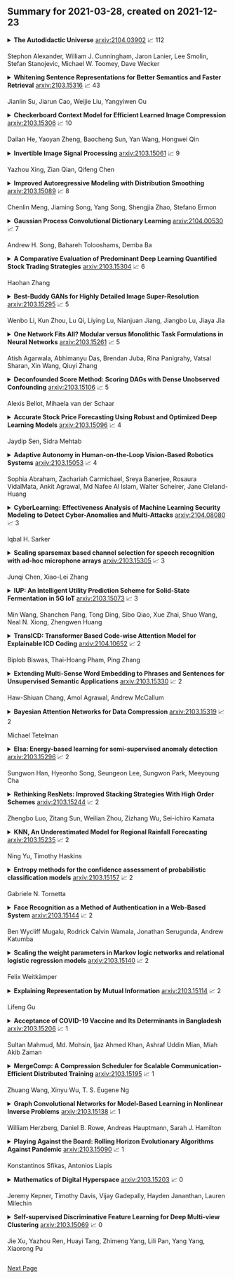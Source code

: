 ## Summary for 2021-03-28, created on 2021-12-23


<details><summary><b>The Autodidactic Universe</b>
<a href="https://arxiv.org/abs/2104.03902">arxiv:2104.03902</a>
&#x1F4C8; 112 <br>
<p>Stephon Alexander, William J. Cunningham, Jaron Lanier, Lee Smolin, Stefan Stanojevic, Michael W. Toomey, Dave Wecker</p></summary>
<p>

**Abstract:** We present an approach to cosmology in which the Universe learns its own physical laws. It does so by exploring a landscape of possible laws, which we express as a certain class of matrix models. We discover maps that put each of these matrix models in correspondence with both a gauge/gravity theory and a mathematical model of a learning machine, such as a deep recurrent, cyclic neural network. This establishes a correspondence between each solution of the physical theory and a run of a neural network. This correspondence is not an equivalence, partly because gauge theories emerge from $N \rightarrow \infty $ limits of the matrix models, whereas the same limits of the neural networks used here are not well-defined. We discuss in detail what it means to say that learning takes place in autodidactic systems, where there is no supervision. We propose that if the neural network model can be said to learn without supervision, the same can be said for the corresponding physical theory. We consider other protocols for autodidactic physical systems, such as optimization of graph variety, subset-replication using self-attention and look-ahead, geometrogenesis guided by reinforcement learning, structural learning using renormalization group techniques, and extensions. These protocols together provide a number of directions in which to explore the origin of physical laws based on putting machine learning architectures in correspondence with physical theories.

</p>
</details>

<details><summary><b>Whitening Sentence Representations for Better Semantics and Faster Retrieval</b>
<a href="https://arxiv.org/abs/2103.15316">arxiv:2103.15316</a>
&#x1F4C8; 43 <br>
<p>Jianlin Su, Jiarun Cao, Weijie Liu, Yangyiwen Ou</p></summary>
<p>

**Abstract:** Pre-training models such as BERT have achieved great success in many natural language processing tasks. However, how to obtain better sentence representation through these pre-training models is still worthy to exploit. Previous work has shown that the anisotropy problem is an critical bottleneck for BERT-based sentence representation which hinders the model to fully utilize the underlying semantic features. Therefore, some attempts of boosting the isotropy of sentence distribution, such as flow-based model, have been applied to sentence representations and achieved some improvement. In this paper, we find that the whitening operation in traditional machine learning can similarly enhance the isotropy of sentence representations and achieve competitive results. Furthermore, the whitening technique is also capable of reducing the dimensionality of the sentence representation. Our experimental results show that it can not only achieve promising performance but also significantly reduce the storage cost and accelerate the model retrieval speed.

</p>
</details>

<details><summary><b>Checkerboard Context Model for Efficient Learned Image Compression</b>
<a href="https://arxiv.org/abs/2103.15306">arxiv:2103.15306</a>
&#x1F4C8; 10 <br>
<p>Dailan He, Yaoyan Zheng, Baocheng Sun, Yan Wang, Hongwei Qin</p></summary>
<p>

**Abstract:** For learned image compression, the autoregressive context model is proved effective in improving the rate-distortion (RD) performance. Because it helps remove spatial redundancies among latent representations. However, the decoding process must be done in a strict scan order, which breaks the parallelization. We propose a parallelizable checkerboard context model (CCM) to solve the problem. Our two-pass checkerboard context calculation eliminates such limitations on spatial locations by re-organizing the decoding order. Speeding up the decoding process more than 40 times in our experiments, it achieves significantly improved computational efficiency with almost the same rate-distortion performance. To the best of our knowledge, this is the first exploration on parallelization-friendly spatial context model for learned image compression.

</p>
</details>

<details><summary><b>Invertible Image Signal Processing</b>
<a href="https://arxiv.org/abs/2103.15061">arxiv:2103.15061</a>
&#x1F4C8; 9 <br>
<p>Yazhou Xing, Zian Qian, Qifeng Chen</p></summary>
<p>

**Abstract:** Unprocessed RAW data is a highly valuable image format for image editing and computer vision. However, since the file size of RAW data is huge, most users can only get access to processed and compressed sRGB images. To bridge this gap, we design an Invertible Image Signal Processing (InvISP) pipeline, which not only enables rendering visually appealing sRGB images but also allows recovering nearly perfect RAW data. Due to our framework's inherent reversibility, we can reconstruct realistic RAW data instead of synthesizing RAW data from sRGB images without any memory overhead. We also integrate a differentiable JPEG compression simulator that empowers our framework to reconstruct RAW data from JPEG images. Extensive quantitative and qualitative experiments on two DSLR demonstrate that our method obtains much higher quality in both rendered sRGB images and reconstructed RAW data than alternative methods.

</p>
</details>

<details><summary><b>Improved Autoregressive Modeling with Distribution Smoothing</b>
<a href="https://arxiv.org/abs/2103.15089">arxiv:2103.15089</a>
&#x1F4C8; 8 <br>
<p>Chenlin Meng, Jiaming Song, Yang Song, Shengjia Zhao, Stefano Ermon</p></summary>
<p>

**Abstract:** While autoregressive models excel at image compression, their sample quality is often lacking. Although not realistic, generated images often have high likelihood according to the model, resembling the case of adversarial examples. Inspired by a successful adversarial defense method, we incorporate randomized smoothing into autoregressive generative modeling. We first model a smoothed version of the data distribution, and then reverse the smoothing process to recover the original data distribution. This procedure drastically improves the sample quality of existing autoregressive models on several synthetic and real-world image datasets while obtaining competitive likelihoods on synthetic datasets.

</p>
</details>

<details><summary><b>Gaussian Process Convolutional Dictionary Learning</b>
<a href="https://arxiv.org/abs/2104.00530">arxiv:2104.00530</a>
&#x1F4C8; 7 <br>
<p>Andrew H. Song, Bahareh Tolooshams, Demba Ba</p></summary>
<p>

**Abstract:** Convolutional dictionary learning (CDL), the problem of estimating shift-invariant templates from data, is typically conducted in the absence of a prior/structure on the templates. In data-scarce or low signal-to-noise ratio (SNR) regimes, learned templates overfit the data and lack smoothness, which can affect the predictive performance of downstream tasks. To address this limitation, we propose GPCDL, a convolutional dictionary learning framework that enforces priors on templates using Gaussian Processes (GPs). With the focus on smoothness, we show theoretically that imposing a GP prior is equivalent to Wiener filtering the learned templates, thereby suppressing high-frequency components and promoting smoothness. We show that the algorithm is a simple extension of the classical iteratively reweighted least squares algorithm, independent of the choice of GP kernels. This property allows one to experiment flexibly with different smoothness assumptions. Through simulation, we show that GPCDL learns smooth dictionaries with better accuracy than the unregularized alternative across a range of SNRs. Through an application to neural spiking data, we show that GPCDL learns a more accurate and visually-interpretable smooth dictionary, leading to superior predictive performance compared to non-regularized CDL, as well as parametric alternatives.

</p>
</details>

<details><summary><b>A Comparative Evaluation of Predominant Deep Learning Quantified Stock Trading Strategies</b>
<a href="https://arxiv.org/abs/2103.15304">arxiv:2103.15304</a>
&#x1F4C8; 6 <br>
<p>Haohan Zhang</p></summary>
<p>

**Abstract:** This study first reconstructs three deep learning powered stock trading models and their associated strategies that are representative of distinct approaches to the problem and established upon different aspects of the many theories evolved around deep learning. It then seeks to compare the performance of these strategies from different perspectives through trading simulations ran on three scenarios when the benchmarks are kept at historical low points for extended periods of time. The results show that in extremely adverse market climates, investment portfolios managed by deep learning powered algorithms are able to avert accumulated losses by generating return sequences that shift the constantly negative CSI 300 benchmark return upward. Among the three, the LSTM model's strategy yields the best performance when the benchmark sustains continued loss.

</p>
</details>

<details><summary><b>Best-Buddy GANs for Highly Detailed Image Super-Resolution</b>
<a href="https://arxiv.org/abs/2103.15295">arxiv:2103.15295</a>
&#x1F4C8; 5 <br>
<p>Wenbo Li, Kun Zhou, Lu Qi, Liying Lu, Nianjuan Jiang, Jiangbo Lu, Jiaya Jia</p></summary>
<p>

**Abstract:** We consider the single image super-resolution (SISR) problem, where a high-resolution (HR) image is generated based on a low-resolution (LR) input. Recently, generative adversarial networks (GANs) become popular to hallucinate details. Most methods along this line rely on a predefined single-LR-single-HR mapping, which is not flexible enough for the SISR task. Also, GAN-generated fake details may often undermine the realism of the whole image. We address these issues by proposing best-buddy GANs (Beby-GAN) for rich-detail SISR. Relaxing the immutable one-to-one constraint, we allow the estimated patches to dynamically seek the best supervision during training, which is beneficial to producing more reasonable details. Besides, we propose a region-aware adversarial learning strategy that directs our model to focus on generating details for textured areas adaptively. Extensive experiments justify the effectiveness of our method. An ultra-high-resolution 4K dataset is also constructed to facilitate future super-resolution research.

</p>
</details>

<details><summary><b>One Network Fits All? Modular versus Monolithic Task Formulations in Neural Networks</b>
<a href="https://arxiv.org/abs/2103.15261">arxiv:2103.15261</a>
&#x1F4C8; 5 <br>
<p>Atish Agarwala, Abhimanyu Das, Brendan Juba, Rina Panigrahy, Vatsal Sharan, Xin Wang, Qiuyi Zhang</p></summary>
<p>

**Abstract:** Can deep learning solve multiple tasks simultaneously, even when they are unrelated and very different? We investigate how the representations of the underlying tasks affect the ability of a single neural network to learn them jointly. We present theoretical and empirical findings that a single neural network is capable of simultaneously learning multiple tasks from a combined data set, for a variety of methods for representing tasks -- for example, when the distinct tasks are encoded by well-separated clusters or decision trees over certain task-code attributes. More concretely, we present a novel analysis that shows that families of simple programming-like constructs for the codes encoding the tasks are learnable by two-layer neural networks with standard training. We study more generally how the complexity of learning such combined tasks grows with the complexity of the task codes; we find that combining many tasks may incur a sample complexity penalty, even though the individual tasks are easy to learn. We provide empirical support for the usefulness of the learning bounds by training networks on clusters, decision trees, and SQL-style aggregation.

</p>
</details>

<details><summary><b>Deconfounded Score Method: Scoring DAGs with Dense Unobserved Confounding</b>
<a href="https://arxiv.org/abs/2103.15106">arxiv:2103.15106</a>
&#x1F4C8; 5 <br>
<p>Alexis Bellot, Mihaela van der Schaar</p></summary>
<p>

**Abstract:** Unobserved confounding is one of the greatest challenges for causal discovery. The case in which unobserved variables have a widespread effect on many of the observed ones is particularly difficult because most pairs of variables are conditionally dependent given any other subset, rendering the causal effect unidentifiable. In this paper we show that beyond conditional independencies, under the principle of independent mechanisms, unobserved confounding in this setting leaves a statistical footprint in the observed data distribution that allows for disentangling spurious and causal effects. Using this insight, we demonstrate that a sparse linear Gaussian directed acyclic graph among observed variables may be recovered approximately and propose an adjusted score-based causal discovery algorithm that may be implemented with general purpose solvers and scales to high-dimensional problems. We find, in addition, that despite the conditions we pose to guarantee causal recovery, performance in practice is robust to large deviations in model assumptions.

</p>
</details>

<details><summary><b>Accurate Stock Price Forecasting Using Robust and Optimized Deep Learning Models</b>
<a href="https://arxiv.org/abs/2103.15096">arxiv:2103.15096</a>
&#x1F4C8; 4 <br>
<p>Jaydip Sen, Sidra Mehtab</p></summary>
<p>

**Abstract:** Designing robust frameworks for precise prediction of future prices of stocks has always been considered a very challenging research problem. The advocates of the classical efficient market hypothesis affirm that it is impossible to accurately predict the future prices in an efficiently operating market due to the stochastic nature of the stock price variables. However, numerous propositions exist in the literature with varying degrees of sophistication and complexity that illustrate how algorithms and models can be designed for making efficient, accurate, and robust predictions of stock prices. We present a gamut of ten deep learning models of regression for precise and robust prediction of the future prices of the stock of a critical company in the auto sector of India. Using a very granular stock price collected at 5 minutes intervals, we train the models based on the records from 31st Dec, 2012 to 27th Dec, 2013. The testing of the models is done using records from 30th Dec, 2013 to 9th Jan 2015. We explain the design principles of the models and analyze the results of their performance based on accuracy in forecasting and speed of execution.

</p>
</details>

<details><summary><b>Adaptive Autonomy in Human-on-the-Loop Vision-Based Robotics Systems</b>
<a href="https://arxiv.org/abs/2103.15053">arxiv:2103.15053</a>
&#x1F4C8; 4 <br>
<p>Sophia Abraham, Zachariah Carmichael, Sreya Banerjee, Rosaura VidalMata, Ankit Agrawal, Md Nafee Al Islam, Walter Scheirer, Jane Cleland-Huang</p></summary>
<p>

**Abstract:** Computer vision approaches are widely used by autonomous robotic systems to sense the world around them and to guide their decision making as they perform diverse tasks such as collision avoidance, search and rescue, and object manipulation. High accuracy is critical, particularly for Human-on-the-loop (HoTL) systems where decisions are made autonomously by the system, and humans play only a supervisory role. Failures of the vision model can lead to erroneous decisions with potentially life or death consequences. In this paper, we propose a solution based upon adaptive autonomy levels, whereby the system detects loss of reliability of these models and responds by temporarily lowering its own autonomy levels and increasing engagement of the human in the decision-making process. Our solution is applicable for vision-based tasks in which humans have time to react and provide guidance. When implemented, our approach would estimate the reliability of the vision task by considering uncertainty in its model, and by performing covariate analysis to determine when the current operating environment is ill-matched to the model's training data. We provide examples from DroneResponse, in which small Unmanned Aerial Systems are deployed for Emergency Response missions, and show how the vision model's reliability would be used in addition to confidence scores to drive and specify the behavior and adaptation of the system's autonomy. This workshop paper outlines our proposed approach and describes open challenges at the intersection of Computer Vision and Software Engineering for the safe and reliable deployment of vision models in the decision making of autonomous systems.

</p>
</details>

<details><summary><b>CyberLearning: Effectiveness Analysis of Machine Learning Security Modeling to Detect Cyber-Anomalies and Multi-Attacks</b>
<a href="https://arxiv.org/abs/2104.08080">arxiv:2104.08080</a>
&#x1F4C8; 3 <br>
<p>Iqbal H. Sarker</p></summary>
<p>

**Abstract:** Detecting cyber-anomalies and attacks are becoming a rising concern these days in the domain of cybersecurity. The knowledge of artificial intelligence, particularly, the machine learning techniques can be used to tackle these issues. However, the effectiveness of a learning-based security model may vary depending on the security features and the data characteristics. In this paper, we present "CyberLearning", a machine learning-based cybersecurity modeling with correlated-feature selection, and a comprehensive empirical analysis on the effectiveness of various machine learning based security models. In our CyberLearning modeling, we take into account a binary classification model for detecting anomalies, and multi-class classification model for various types of cyber-attacks. To build the security model, we first employ the popular ten machine learning classification techniques, such as naive Bayes, Logistic regression, Stochastic gradient descent, K-nearest neighbors, Support vector machine, Decision Tree, Random Forest, Adaptive Boosting, eXtreme Gradient Boosting, as well as Linear discriminant analysis. We then present the artificial neural network-based security model considering multiple hidden layers. The effectiveness of these learning-based security models is examined by conducting a range of experiments utilizing the two most popular security datasets, UNSW-NB15 and NSL-KDD. Overall, this paper aims to serve as a reference point for data-driven security modeling through our experimental analysis and findings in the context of cybersecurity.

</p>
</details>

<details><summary><b>Scaling sparsemax based channel selection for speech recognition with ad-hoc microphone arrays</b>
<a href="https://arxiv.org/abs/2103.15305">arxiv:2103.15305</a>
&#x1F4C8; 3 <br>
<p>Junqi Chen, Xiao-Lei Zhang</p></summary>
<p>

**Abstract:** Recently, speech recognition with ad-hoc microphone arrays has received much attention. It is known that channel selection is an important problem of ad-hoc microphone arrays, however, this topic seems far from explored in speech recognition yet, particularly with a large-scale ad-hoc microphone array. To address this problem, we propose a Scaling Sparsemax algorithm for the channel selection problem of the speech recognition with large-scale ad-hoc microphone arrays. Specifically, we first replace the conventional Softmax operator in the stream attention mechanism of a multichannel end-to-end speech recognition system with Sparsemax, which conducts channel selection by forcing the channel weights of noisy channels to zero. Because Sparsemax punishes the weights of many channels to zero harshly, we propose Scaling Sparsemax which punishes the channels mildly by setting the weights of very noisy channels to zero only. Experimental results with ad-hoc microphone arrays of over 30 channels under the conformer speech recognition architecture show that the proposed Scaling Sparsemax yields a word error rate of over 30% lower than Softmax on simulation data sets, and over 20% lower on semi-real data sets, in test scenarios with both matched and mismatched channel numbers.

</p>
</details>

<details><summary><b>IUP: An Intelligent Utility Prediction Scheme for Solid-State Fermentation in 5G IoT</b>
<a href="https://arxiv.org/abs/2103.15073">arxiv:2103.15073</a>
&#x1F4C8; 3 <br>
<p>Min Wang, Shanchen Pang, Tong Ding, Sibo Qiao, Xue Zhai, Shuo Wang, Neal N. Xiong, Zhengwen Huang</p></summary>
<p>

**Abstract:** At present, SOILD-STATE Fermentation (SSF) is mainly controlled by artificial experience, and the product quality and yield are not stable. Accurately predicting the quality and yield of SSF is of great significance for improving human food security and supply. In this paper, we propose an Intelligent Utility Prediction (IUP) scheme for SSF in 5G Industrial Internet of Things (IoT), including parameter collection and utility prediction of SSF process. This IUP scheme is based on the environmental perception and intelligent learning algorithms of the 5G Industrial IoT. We build a workflow model based on rewritable petri net to verify the correctness of the system model function and process. In addition, we design a utility prediction model for SSF based on the Generative Adversarial Networks (GAN) and Fully Connected Neural Network (FCNN). We design a GAN with constraint of mean square error (MSE-GAN) to solve the problem of few-shot learning of SSF, and then combine with the FCNN to realize the utility prediction (usually use the alcohol) of SSF. Based on the production of liquor in laboratory, the experiments show that the proposed method is more accurate than the other prediction methods in the utility prediction of SSF, and provide the basis for the numerical analysis of the proportion of preconfigured raw materials and the appropriate setting of cellar temperature.

</p>
</details>

<details><summary><b>TransICD: Transformer Based Code-wise Attention Model for Explainable ICD Coding</b>
<a href="https://arxiv.org/abs/2104.10652">arxiv:2104.10652</a>
&#x1F4C8; 2 <br>
<p>Biplob Biswas, Thai-Hoang Pham, Ping Zhang</p></summary>
<p>

**Abstract:** International Classification of Disease (ICD) coding procedure which refers to tagging medical notes with diagnosis codes has been shown to be effective and crucial to the billing system in medical sector. Currently, ICD codes are assigned to a clinical note manually which is likely to cause many errors. Moreover, training skilled coders also requires time and human resources. Therefore, automating the ICD code determination process is an important task. With the advancement of artificial intelligence theory and computational hardware, machine learning approach has emerged as a suitable solution to automate this process. In this project, we apply a transformer-based architecture to capture the interdependence among the tokens of a document and then use a code-wise attention mechanism to learn code-specific representations of the entire document. Finally, they are fed to separate dense layers for corresponding code prediction. Furthermore, to handle the imbalance in the code frequency of clinical datasets, we employ a label distribution aware margin (LDAM) loss function. The experimental results on the MIMIC-III dataset show that our proposed model outperforms other baselines by a significant margin. In particular, our best setting achieves a micro-AUC score of 0.923 compared to 0.868 of bidirectional recurrent neural networks. We also show that by using the code-wise attention mechanism, the model can provide more insights about its prediction, and thus it can support clinicians to make reliable decisions. Our code is available online (https://github.com/biplob1ly/TransICD)

</p>
</details>

<details><summary><b>Extending Multi-Sense Word Embedding to Phrases and Sentences for Unsupervised Semantic Applications</b>
<a href="https://arxiv.org/abs/2103.15330">arxiv:2103.15330</a>
&#x1F4C8; 2 <br>
<p>Haw-Shiuan Chang, Amol Agrawal, Andrew McCallum</p></summary>
<p>

**Abstract:** Most unsupervised NLP models represent each word with a single point or single region in semantic space, while the existing multi-sense word embeddings cannot represent longer word sequences like phrases or sentences. We propose a novel embedding method for a text sequence (a phrase or a sentence) where each sequence is represented by a distinct set of multi-mode codebook embeddings to capture different semantic facets of its meaning. The codebook embeddings can be viewed as the cluster centers which summarize the distribution of possibly co-occurring words in a pre-trained word embedding space. We introduce an end-to-end trainable neural model that directly predicts the set of cluster centers from the input text sequence during test time. Our experiments show that the per-sentence codebook embeddings significantly improve the performances in unsupervised sentence similarity and extractive summarization benchmarks. In phrase similarity experiments, we discover that the multi-facet embeddings provide an interpretable semantic representation but do not outperform the single-facet baseline.

</p>
</details>

<details><summary><b>Bayesian Attention Networks for Data Compression</b>
<a href="https://arxiv.org/abs/2103.15319">arxiv:2103.15319</a>
&#x1F4C8; 2 <br>
<p>Michael Tetelman</p></summary>
<p>

**Abstract:** The lossless data compression algorithm based on Bayesian Attention Networks is derived from first principles. Bayesian Attention Networks are defined by introducing an attention factor per a training sample loss as a function of two sample inputs, from training sample and prediction sample. By using a sharpened Jensen's inequality we show that the attention factor is completely defined by a correlation function of the two samples w.r.t. the model weights. Due to the attention factor the solution for a prediction sample is mostly defined by a few training samples that are correlated with the prediction sample. Finding a specific solution per prediction sample couples together the training and the prediction. To make the approach practical we introduce a latent space to map each prediction sample to a latent space and learn all possible solutions as a function of the latent space along with learning attention as a function of the latent space and a training sample. The latent space plays a role of the context representation with a prediction sample defining a context and a learned context dependent solution used for the prediction.

</p>
</details>

<details><summary><b>Elsa: Energy-based learning for semi-supervised anomaly detection</b>
<a href="https://arxiv.org/abs/2103.15296">arxiv:2103.15296</a>
&#x1F4C8; 2 <br>
<p>Sungwon Han, Hyeonho Song, Seungeon Lee, Sungwon Park, Meeyoung Cha</p></summary>
<p>

**Abstract:** Anomaly detection aims at identifying deviant instances from the normal data distribution. Many advances have been made in the field, including the innovative use of unsupervised contrastive learning. However, existing methods generally assume clean training data and are limited when the data contain unknown anomalies. This paper presents Elsa, a novel semi-supervised anomaly detection approach that unifies the concept of energy-based models with unsupervised contrastive learning. Elsa instills robustness against any data contamination by a carefully designed fine-tuning step based on the new energy function that forces the normal data to be divided into classes of prototypes. Experiments on multiple contamination scenarios show the proposed model achieves SOTA performance. Extensive analyses also verify the contribution of each component in the proposed model. Beyond the experiments, we also offer a theoretical interpretation of why contrastive learning alone cannot detect anomalies under data contamination.

</p>
</details>

<details><summary><b>Rethinking ResNets: Improved Stacking Strategies With High Order Schemes</b>
<a href="https://arxiv.org/abs/2103.15244">arxiv:2103.15244</a>
&#x1F4C8; 2 <br>
<p>Zhengbo Luo, Zitang Sun, Weilian Zhou, Zizhang Wu, Sei-ichiro Kamata</p></summary>
<p>

**Abstract:** Various deep neural network architectures (DNNs) maintain massive vital records in computer vision. While drawing attention worldwide, the design of the overall structure lacks general guidance. Based on the relationship between DNN design and numerical differential equations, we performed a fair comparison of the residual design with higher-order perspectives. We show that the widely used DNN design strategy, constantly stacking a small design (usually 2-3 layers), could be easily improved, supported by solid theoretical knowledge and with no extra parameters needed. We reorganise the residual design in higher-order ways, which is inspired by the observation that many effective networks can be interpreted as different numerical discretisations of differential equations. The design of ResNet follows a relatively simple scheme, which is Euler forward; however, the situation becomes complicated rapidly while stacking. We suppose that stacked ResNet is somehow equalled to a higher-order scheme; then, the current method of forwarding propagation might be relatively weak compared with a typical high-order method such as Runge-Kutta. We propose HO-ResNet to verify the hypothesis of widely used CV benchmarks with sufficient experiments. Stable and noticeable increases in performance are observed, and convergence and robustness are also improved. Our stacking strategy improved ResNet-30 by 2.15 per cent and ResNet-58 by 2.35 per cent on CIFAR-10, with the same settings and parameters. The proposed strategy is fundamental and theoretical and can therefore be applied to any network as a general guideline.

</p>
</details>

<details><summary><b>KNN, An Underestimated Model for Regional Rainfall Forecasting</b>
<a href="https://arxiv.org/abs/2103.15235">arxiv:2103.15235</a>
&#x1F4C8; 2 <br>
<p>Ning Yu, Timothy Haskins</p></summary>
<p>

**Abstract:** Regional rainfall forecasting is an important issue in hydrology and meteorology. This paper aims to design an integrated tool by applying various machine learning algorithms, especially the state-of-the-art deep learning algorithms including Deep Neural Network, Wide Neural Network, Deep and Wide Neural Network, Reservoir Computing, Long Short Term Memory, Support Vector Machine, K-Nearest Neighbor for forecasting regional precipitations over different catchments in Upstate New York. Through the experimental results and the comparison among machine learning models including classification and regression, we find that KNN is an outstanding model over other models to handle the uncertainty in the precipitation data. The data normalization methods such as ZScore and MinMax are also evaluated and discussed.

</p>
</details>

<details><summary><b>Entropy methods for the confidence assessment of probabilistic classification models</b>
<a href="https://arxiv.org/abs/2103.15157">arxiv:2103.15157</a>
&#x1F4C8; 2 <br>
<p>Gabriele N. Tornetta</p></summary>
<p>

**Abstract:** Many classification models produce a probability distribution as the outcome of a prediction. This information is generally compressed down to the single class with the highest associated probability. In this paper, we argue that part of the information that is discarded in this process can be in fact used to further evaluate the goodness of models, and in particular the confidence with which each prediction is made. As an application of the ideas presented in this paper, we provide a theoretical explanation of a confidence degradation phenomenon observed in the complement approach to the (Bernoulli) Naive Bayes generative model.

</p>
</details>

<details><summary><b>Face Recognition as a Method of Authentication in a Web-Based System</b>
<a href="https://arxiv.org/abs/2103.15144">arxiv:2103.15144</a>
&#x1F4C8; 2 <br>
<p>Ben Wycliff Mugalu, Rodrick Calvin Wamala, Jonathan Serugunda, Andrew Katumba</p></summary>
<p>

**Abstract:** Online information systems currently heavily rely on the username and password traditional method for protecting information and controlling access. With the advancement in biometric technology and popularity of fields like AI and Machine Learning, biometric security is becoming increasingly popular because of the usability advantage. This paper reports how machine learning based face recognition can be integrated into a web-based system as a method of authentication to reap the benefits of improved usability. This paper includes a comparison of combinations of detection and classification algorithms with FaceNet for face recognition. The results show that a combination of MTCNN for detection, Facenet for generating embeddings, and LinearSVC for classification outperforms other combinations with a 95% accuracy. The resulting classifier is integrated into the web-based system and used for authenticating users.

</p>
</details>

<details><summary><b>Scaling the weight parameters in Markov logic networks and relational logistic regression models</b>
<a href="https://arxiv.org/abs/2103.15140">arxiv:2103.15140</a>
&#x1F4C8; 2 <br>
<p>Felix Weitkämper</p></summary>
<p>

**Abstract:** We consider Markov logic networks and relational logistic regression as two fundamental representation formalisms in statistical relational artificial intelligence that use weighted formulas in their specification. However, Markov logic networks are based on undirected graphs, while relational logistic regression is based on directed acyclic graphs. We show that when scaling the weight parameters with the domain size, the asymptotic behaviour of a relational logistic regression model is transparently controlled by the parameters, and we supply an algorithm to compute asymptotic probabilities. We also show using two examples that this is not true for Markov logic networks. We also discuss using several examples, mainly from the literature, how the application context can help the user to decide when such scaling is appropriate and when using the raw unscaled parameters might be preferable. We highlight random sampling as a particularly promising area of application for scaled models and expound possible avenues for further research.

</p>
</details>

<details><summary><b>Explaining Representation by Mutual Information</b>
<a href="https://arxiv.org/abs/2103.15114">arxiv:2103.15114</a>
&#x1F4C8; 2 <br>
<p>Lifeng Gu</p></summary>
<p>

**Abstract:** Science is used to discover the law of world. Machine learning can be used to discover the law of data. In recent years, there are more and more research about interpretability in machine learning community. We hope the machine learning methods are safe, interpretable, and they can help us to find meaningful pattern in data. In this paper, we focus on interpretability of deep representation. We propose a interpretable method of representation based on mutual information, which summarizes the interpretation of representation into three types of information between input data and representation. We further proposed MI-LR module, which can be inserted into the model to estimate the amount of information to explain the model's representation. Finally, we verify the method through the visualization of the prototype network.

</p>
</details>

<details><summary><b>Acceptance of COVID-19 Vaccine and Its Determinants in Bangladesh</b>
<a href="https://arxiv.org/abs/2103.15206">arxiv:2103.15206</a>
&#x1F4C8; 1 <br>
<p>Sultan Mahmud, Md. Mohsin, Ijaz Ahmed Khan, Ashraf Uddin Mian, Miah Akib Zaman</p></summary>
<p>

**Abstract:** Background: Bangladesh govt. launched a nationwide vaccination drive against SARS-CoV-2 infection from early February 2021. The objectives of this study were to evaluate the acceptance of the COVID-19 vaccines and examine the factors associated with the acceptance in Bangladesh.
  Method: In between January 30 to February 6, 2021, we conducted a web-based anonymous cross-sectional survey among the Bangladeshi general population. The multivariate logistic regression was used to identify the factors that influence the acceptance of the COVID-19 vaccination.
  Results: 61.16% (370/605) of the respondents were willing to accept/take the COVID-19 vaccine. Among the accepted group, only 35.14% showed the willingness to take the COVID-19 vaccine immediately, while 64.86% would delay the vaccination until they are confirmed about the vaccine's efficacy and safety or COVID-19 become deadlier in Bangladesh. The regression results showed age, gender, location (urban/rural), level of education, income, perceived risk of being infected with COVID-19 in the future, perceived severity of infection, having previous vaccination experience after age 18, having higher knowledge about COVID-19 and vaccination were significantly associated with the acceptance of COVID-19 vaccines.
  Conclusion: The research reported a high prevalence of COVID-19 vaccine refusal and hesitancy in Bangladesh. To diminish the vaccine hesitancy and increase the uptake, the policymakers need to design a well-researched immunization strategy to remove the vaccination barriers. To improve vaccine acceptance among people, false rumors and misconceptions about the COVID-19 vaccines must be dispelled (especially on the internet) and people must be exposed to the actual scientific facts.

</p>
</details>

<details><summary><b>MergeComp: A Compression Scheduler for Scalable Communication-Efficient Distributed Training</b>
<a href="https://arxiv.org/abs/2103.15195">arxiv:2103.15195</a>
&#x1F4C8; 1 <br>
<p>Zhuang Wang, Xinyu Wu, T. S. Eugene Ng</p></summary>
<p>

**Abstract:** Large-scale distributed training is increasingly becoming communication bound. Many gradient compression algorithms have been proposed to reduce the communication overhead and improve scalability. However, it has been observed that in some cases gradient compression may even harm the performance of distributed training.
  In this paper, we propose MergeComp, a compression scheduler to optimize the scalability of communication-efficient distributed training. It automatically schedules the compression operations to optimize the performance of compression algorithms without the knowledge of model architectures or system parameters. We have applied MergeComp to nine popular compression algorithms. Our evaluations show that MergeComp can improve the performance of compression algorithms by up to 3.83x without losing accuracy. It can even achieve a scaling factor of distributed training up to 99% over high-speed networks.

</p>
</details>

<details><summary><b>Graph Convolutional Networks for Model-Based Learning in Nonlinear Inverse Problems</b>
<a href="https://arxiv.org/abs/2103.15138">arxiv:2103.15138</a>
&#x1F4C8; 1 <br>
<p>William Herzberg, Daniel B. Rowe, Andreas Hauptmann, Sarah J. Hamilton</p></summary>
<p>

**Abstract:** The majority of model-based learned image reconstruction methods in medical imaging have been limited to uniform domains, such as pixelated images. If the underlying model is solved on nonuniform meshes, arising from a finite element method typical for nonlinear inverse problems, interpolation and embeddings are needed. To overcome this, we present a flexible framework to extend model-based learning directly to nonuniform meshes, by interpreting the mesh as a graph and formulating our network architectures using graph convolutional neural networks. This gives rise to the proposed iterative Graph Convolutional Newton-type Method (GCNM), which includes the forward model in the solution of the inverse problem, while all updates are directly computed by the network on the problem specific mesh. We present results for Electrical Impedance Tomography, a severely ill-posed nonlinear inverse problem that is frequently solved via optimization-based methods, where the forward problem is solved by finite element methods. Results for absolute EIT imaging are compared to standard iterative methods as well as a graph residual network. We show that the GCNM has strong generalizability to different domain shapes and meshes, out of distribution data as well as experimental data, from purely simulated training data and without transfer training.

</p>
</details>

<details><summary><b>Playing Against the Board: Rolling Horizon Evolutionary Algorithms Against Pandemic</b>
<a href="https://arxiv.org/abs/2103.15090">arxiv:2103.15090</a>
&#x1F4C8; 1 <br>
<p>Konstantinos Sfikas, Antonios Liapis</p></summary>
<p>

**Abstract:** Competitive board games have provided a rich and diverse testbed for artificial intelligence. This paper contends that collaborative board games pose a different challenge to artificial intelligence as it must balance short-term risk mitigation with long-term winning strategies. Collaborative board games task all players to coordinate their different powers or pool their resources to overcome an escalating challenge posed by the board and a stochastic ruleset. This paper focuses on the exemplary collaborative board game Pandemic and presents a rolling horizon evolutionary algorithm designed specifically for this game. The complex way in which the Pandemic game state changes in a stochastic but predictable way required a number of specially designed forward models, macro-action representations for decision-making, and repair functions for the genetic operations of the evolutionary algorithm. Variants of the algorithm which explore optimistic versus pessimistic game state evaluations, different mutation rates and event horizons are compared against a baseline hierarchical policy agent. Results show that an evolutionary approach via short-horizon rollouts can better account for the future dangers that the board may introduce, and guard against them. Results highlight the types of challenges that collaborative board games pose to artificial intelligence, especially for handling multi-player collaboration interactions.

</p>
</details>

<details><summary><b>Mathematics of Digital Hyperspace</b>
<a href="https://arxiv.org/abs/2103.15203">arxiv:2103.15203</a>
&#x1F4C8; 0 <br>
<p>Jeremy Kepner, Timothy Davis, Vijay Gadepally, Hayden Jananthan, Lauren Milechin</p></summary>
<p>

**Abstract:** Social media, e-commerce, streaming video, e-mail, cloud documents, web pages, traffic flows, and network packets fill vast digital lakes, rivers, and oceans that we each navigate daily. This digital hyperspace is an amorphous flow of data supported by continuous streams that stretch standard concepts of type and dimension. The unstructured data of digital hyperspace can be elegantly represented, traversed, and transformed via the mathematics of hypergraphs, hypersparse matrices, and associative array algebra. This paper explores a novel mathematical concept, the semilink, that combines pairs of semirings to provide the essential operations for graph analytics, database operations, and machine learning. The GraphBLAS standard currently supports hypergraphs, hypersparse matrices, the mathematics required for semilinks, and seamlessly performs graph, network, and matrix operations. With the addition of key based indices (such as pointers to strings) and semilinks, GraphBLAS can become a richer associative array algebra and be a plug-in replacement for spreadsheets, database tables, and data centric operating systems, enhancing the navigation of unstructured data found in digital hyperspace.

</p>
</details>

<details><summary><b>Self-supervised Discriminative Feature Learning for Deep Multi-view Clustering</b>
<a href="https://arxiv.org/abs/2103.15069">arxiv:2103.15069</a>
&#x1F4C8; 0 <br>
<p>Jie Xu, Yazhou Ren, Huayi Tang, Zhimeng Yang, Lili Pan, Yang Yang, Xiaorong Pu</p></summary>
<p>

**Abstract:** Multi-view clustering is an important research topic due to its capability to utilize complementary information from multiple views. However, there are few methods to consider the negative impact caused by certain views with unclear clustering structures, resulting in poor multi-view clustering performance. To address this drawback, we propose self-supervised discriminative feature learning for deep multi-view clustering (SDMVC). Concretely, deep autoencoders are applied to learn embedded features for each view independently. To leverage the multi-view complementary information, we concatenate all views' embedded features to form the global features, which can overcome the negative impact of some views' unclear clustering structures. In a self-supervised manner, pseudo-labels are obtained to build a unified target distribution to perform multi-view discriminative feature learning. During this process, global discriminative information can be mined to supervise all views to learn more discriminative features, which in turn are used to update the target distribution. Besides, this unified target distribution can make SDMVC learn consistent cluster assignments, which accomplishes the clustering consistency of multiple views while preserving their features' diversity. Experiments on various types of multi-view datasets show that SDMVC achieves state-of-the-art performance.

</p>
</details>


[Next Page](2021/2021-03/2021-03-27.md)
